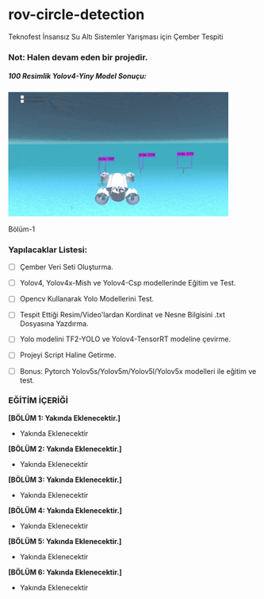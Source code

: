 # rov-circle-detection
Teknofest İnsansız Su Altı Sistemler Yarışması için Çember Tespiti

### Not: Halen devam eden bir projedir.

##### 100 Resimlik Yolov4-Yiny Model Sonuçu:
<img height="250" src="/rov.jpg"/>

Bölüm-1


### Yapılacaklar Listesi:
* [ ] Çember Veri Seti Oluşturma.
* [ ] Yolov4, Yolov4x-Mish ve Yolov4-Csp modellerinde Eğitim ve Test.
* [ ] Opencv Kullanarak Yolo Modellerini Test.
* [ ] Tespit Ettiği Resim/Video'lardan Kordinat ve Nesne Bilgisini .txt Dosyasına Yazdırma.
* [ ] Yolo modelini TF2-YOLO ve Yolov4-TensorRT modeline çevirme.
* [ ] Projeyi Script Haline Getirme.
* [ ] Bonus: Pytorch Yolov5s/Yolov5m/Yolov5l/Yolov5x modelleri ile eğitim ve test.


### EĞİTİM İÇERİĞİ

**[BÖLÜM 1: Yakında Eklenecektir.]** 

- Yakında Eklenecektir


**[BÖLÜM 2: Yakında Eklenecektir.]** 

- Yakında Eklenecektir


**[BÖLÜM 3: Yakında Eklenecektir.]**

- Yakında Eklenecektir
 

**[BÖLÜM 4: Yakında Eklenecektir.]** 

- Yakında Eklenecektir


**[BÖLÜM 5: Yakında Eklenecektir.]**

- Yakında Eklenecektir


**[BÖLÜM 6: Yakında Eklenecektir.]**

- Yakında Eklenecektir
